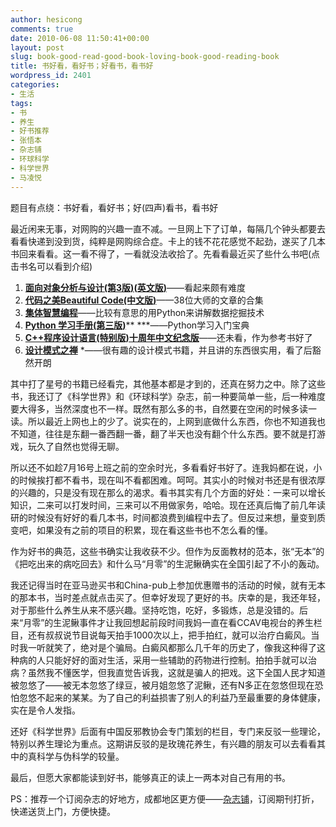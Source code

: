 ```yaml
---
author: hesicong
comments: true
date: 2010-06-08 11:50:41+00:00
layout: post
slug: book-good-read-good-book-loving-book-good-reading-book
title: 书好看，看好书；好看书，看书好
wordpress_id: 2401
categories:
- 生活
tags:
- 书
- 养生
- 好书推荐
- 张悟本
- 杂志铺
- 环球科学
- 科学世界
- 马凌悦
---
```


题目有点绕：书好看，看好书；好(四声)看书，看书好

最近闲来无事，对网购的兴趣一直不减。一旦网上下了订单，每隔几个钟头都要去看看快递到没到货，纯粹是网购综合症。卡上的钱不花花感觉不起劲，遂买了几本书回来看看。这一看不得了，一看就没法收拾了。先看看最近买了些什么书吧(点击书名可以看到介绍)

1. [**面向对象分析与设计(第3版)(英文版)**](http://www.amazon.cn/gp/product/B0017I7MZ0/ref=oss_product)——看起来颇有难度
2. [**代码之美Beautiful Code(中文版)**](http://www.china-pub.com/37838)——38位大师的文章的合集
3. [**集体智慧编程**](http://www.china-pub.com/129896)——比较有意思的用Python来讲解数据挖掘技术
4. [**Python 学习手册(第三版)**](http://www.china-pub.com/195760)** ***——Python学习入门宝典
5. [**C++程序设计语言(特别版)十周年中文纪念版**](http://www.china-pub.com/196448)——还未看，作为参考书好了
6. [**设计模式之禅**](http://www.china-pub.com/196412) *——很有趣的设计模式书籍，并且讲的东西很实用，看了后豁然开朗

其中打了星号的书籍已经看完，其他基本都是才到的，还真在努力之中。除了这些书，我还订了《科学世界》和《环球科学》杂志，前一种要简单一些，后一种难度要大得多，当然深度也不一样。既然有那么多的书，自然要在空闲的时候多读一读。所以最近上网也上的少了。说实在的，上网到底做什么东西，你也不知道我也不知道，往往是东翻一番西翻一番，翻了半天也没有翻个什么东西。要不就是打游戏，玩久了自然也觉得无聊。

所以还不如趁7月16号上班之前的空余时光，多看看好书好了。连我妈都在说，小的时候挨打都不看书，现在叫不看都困难。呵呵。其实小的时候对书还是有很浓厚的兴趣的，只是没有现在那么的渴求。看书其实有几个方面的好处：一来可以增长知识，二来可以打发时间，三来可以不用做家务，哈哈。现在还真后悔了前几年读研的时候没有好好的看几本书，时间都浪费到编程中去了。但反过来想，量变到质变吧，如果没有之前的项目的积累，现在看这些书也不怎么看的懂。

作为好书的典范，这些书确实让我收获不少。但作为反面教材的范本，张“无本”的《把吃出来的病吃回去》和什么马“月零”的生泥鳅确实在全国引起了不小的轰动。

我还记得当时在亚马逊买书和China-pub上参加优惠赠书的活动的时候，就有无本的那本书，当时差点就点击买了。但幸好发现了更好的书。庆幸的是，我还年轻，对于那些什么养生从来不感兴趣。坚持吃饱，吃好，多锻炼，总是没错的。后来“月零”的生泥鳅事件才让我回想起前段时间我妈一直在看CCAV电视台的养生栏目，还有叔叔说节目说每天拍手1000次以上，把手拍红，就可以治疗白癜风。当时我一听就笑了，绝对是个骗局。白癜风都那么几千年的历史了，像我这种得了这种病的人只能好好的面对生活，采用一些辅助的药物进行控制。拍拍手就可以治病？虽然我不懂医学，但我直觉告诉我，这就是骗人的把戏。这下全国人民才知道被忽悠了——被无本忽悠了绿豆，被月姐忽悠了泥鳅，还有N多正在忽悠但现在恐怕忽悠不起来的某某。为了自己的利益损害了别人的利益乃至最重要的身体健康，实在是令人发指。

还好《科学世界》后面有中国反邪教协会专门策划的栏目，专门来反驳一些理论，特别以养生理论为重点。这期讲反驳的是玫瑰花养生，有兴趣的朋友可以去看看其中的真科学与伪科学的较量。

最后，但愿大家都能读到好书，能够真正的读上一两本对自己有用的书。

PS：推荐一个订阅杂志的好地方，成都地区更方便——[杂志铺](http://www.zazhipu.com/)，订阅期刊打折，快递送货上门，方便快捷。
